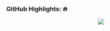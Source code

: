
### GitHub Highlights: :fire:
<div align="center">
  <a href="https://commits.top/philippines_public.html" target="_blank">
     <img align="center" src="https://github-readme-streak-stats.herokuapp.com/?user=jade-arinal-banares&theme=buefy-dark&date_format=M%20j%5B%2C%20Y%5D" />
  </a>
</div>

<br>

